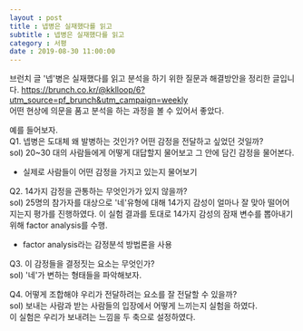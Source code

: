 ```yaml
---
layout : post
title : 넵병은 실재했다를 읽고
subtitle : 넵병은 실재했다를 읽고
category : 서평
date : 2019-08-30 11:00:00
---
```


브런치 글 '넵'병은 실재했다를 읽고 분석을 하기 위한 질문과 해결방안을 정리한 글입니다.
https://brunch.co.kr/@kklloop/6?utm_source=pf_brunch&utm_campaign=weekly  
어떤 현상에 의문을 품고 분석을 하는 과정을 볼 수 있어서 좋았다.  


예를 들어보자.  
Q1. 넵병은 도대체 왜 발병하는 것인가? 어떤 감정을 전달하고 싶었던 것일까?  
sol) 20~30 대의 사람들에게 어떻게 대답할지 물어보고 그 안에 담긴 감정을 물어본다.  
- 실제로 사람들이 어떤 감정을 가지고 있는지 물어보기  


Q2. 14가지 감정을 관통하는 무엇인가가 있지 않을까?  
sol) 25명의 참가자를 대상으로 '네'유형에 대해 14가지 감성이 얼마나 잘 맞아 떨어어지는지 평가를 진행하였다. 이 실험 결과를 토대로 14가지 감성의 잠재 변수를 뽑아내기 위해 factor analysis를 수행.   
- factor analysis라는 감정분석 방법론을 사용  


Q3. 이 감정들을 결정짓는 요소는 무엇인가?  
sol) '네'가 변하는 형태들을 파악해보자.  


Q4. 어떻게 조합해야 우리가 전달하려는 요소를 잘 전달할 수 있을까?  
sol) 보내는 사람과 받는 사람들의 입장에서 어떻게 느끼는지 실험을 하였다.  
        이 실험은 우리가 보내려는 느낌을 두 축으로 설정하였다.  
